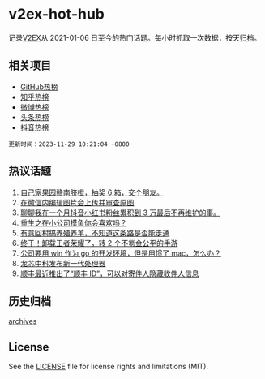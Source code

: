 # v2ex-hot-hub

 记录[V2EX](https://www.v2ex.com/)从 2021-01-06 日至今的热门话题。每小时抓取一次数据，按天[归档](archives)。
 
 ## 相关项目

- [GitHub热榜](https://github.com/lonnyzhang423/github-hot-hub)
- [知乎热榜](https://github.com/lonnyzhang423/zhihu-hot-hub)
- [微博热榜](https://github.com/lonnyzhang423/weibo-hot-hub)
- [头条热榜](https://github.com/lonnyzhang423/toutiao-hot-hub)
- [抖音热榜](https://github.com/lonnyzhang423/douyin-hot-hub)


 `更新时间：2023-11-29 10:21:04 +0800`

## 热议话题

1. [自己家果园赣南脐橙，抽奖 6 箱，交个朋友。](https://www.v2ex.com/t/996054)
1. [在微信内编辑图片会上传并审查原图](https://www.v2ex.com/t/995953)
1. [聊聊我在一个月抖音小红书粉丝累积到 3 万最后不再维护的事。](https://www.v2ex.com/t/995912)
1. [重生之在小公司摸鱼你会喜欢吗？](https://www.v2ex.com/t/995842)
1. [有意回村搞养殖养羊，不知道这条路是否能走通](https://www.v2ex.com/t/995961)
1. [终于！卸载王者荣耀了，转 2 个不氪金公平的手游](https://www.v2ex.com/t/996018)
1. [公司要用 win 作为 go 的开发环境，但是用惯了 mac，怎么办？](https://www.v2ex.com/t/995944)
1. [龙芯中科发布新一代处理器](https://www.v2ex.com/t/996104)
1. [顺丰最近推出了“顺丰 ID”，可以对寄件人隐藏收件人信息](https://www.v2ex.com/t/995890)

## 历史归档

[archives](archives)

## License

See the [LICENSE](LICENSE) file for license rights and limitations (MIT).
